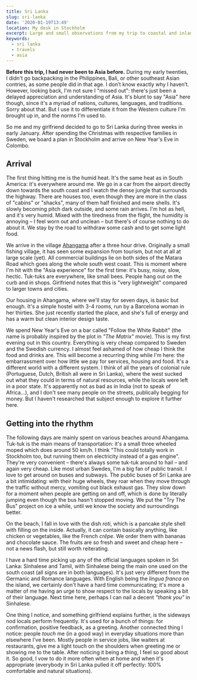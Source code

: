 ```yaml
---
title: Sri Lanka
slug: sri-lanka
date: '2020-01-19T13:49'
location: My desk in Stockholm
excerpt: Large and small observations from my trip to coastal and inland Sri Lanka.
keywords:
  - sri lanka
  - travels
  - asia
---
```


**Before this trip, I had never been to Asia before.** During my early twenties, I didn't go backpacking in the Philippines, Bali, or other southeast Asian contries, as some people did in that age. I don’t know exactly why I haven’t. However, looking back, I'm not sure I "missed out": there's just been a delayed appreciation and understanding of Asia. It's blunt to say "Asia" here though, since it's a myriad of nations, cultures, languages, and traditions. Sorry about that. But I use it to differentiate it from the Western culture I'm brought up in, and the norms I'm used to.

So me and my girlfriend decided to go to Sri Lanka during three weeks in early January. After spending the Christmas with respective families in Sweden, we board a plan in Stockholm and arrive on New Year's Eve in Colombo.

## Arrival

The first thing hitting me is the humid heat. It's the same heat as in South America: it's everywhere around me. We go in a car from the airport directly down towards the south coast and I watch the dense jungle that surrounds the highway. There are houses too, even though they are more in the class of "cabins" or "shacks", many of them half finished and mere shells. It's slowly becoming pitch dark outside, and some rain arrives. I'm hot as hell, and it's very humid. Mixed with the tiredness from the flight, the humidity is annoying – I feel worn out and unclean – but there's of course nothing to do about it. We stay by the road to withdraw some cash and to get some light food.

We arrive in the village [Ahangama](https://goo.gl/maps/usBFRzecMpRCKpESA) after a three hour drive. Originally a small fishing village, it has seen some expansion from tourism, but not at all at large scale (yet). All commercial buildings lie on both sides of the Matara Road which goes along the whole south west coast. This is moment where I'm hit with the "Asia experience" for the first time: it's busy, noisy, slow, hectic. Tuk-tuks are everywhere, like small bees. People hang out on the curb and in shops. Girlfriend notes that this is "very lightweight" compared to larger towns and cities.

Our housing in Ahangama, where we'll stay for seven days, is basic but enough. It's a simple hostel with 3-4 rooms, run by a Barcelona woman in her thirties. She just recently started the place, and she's full of energy and has a warm but clean interior design taste.

We spend New Year's Eve on a bar called "Follow the White Rabbit" (the name is probably inspired by the plot in _"The Matrix"_ movie). This is my first evening out in this country. Everything is very cheap compared to Sweden and the Swedish currency. I almost feel ashamed of how cheap I think the food and drinks are. This will become a recurring thing while I'm here: the embarrassment over how little we pay for services, housing and food. It's a different world with a different system. I think of all the years of colonial rule (Portuguese, Dutch, British all were in Sri Lanka), where the west sucked out what they could in terms of natural resources, while the locals were left in a poor state. It's apparently not as bad as in India (not to speak of Africa...), and I don't see many people on the streets, publically begging for money. But I haven't researched that subject enough to explore it further here.

## Getting into the rhythm

The following days are mainly spent on various beaches around Ahangama. Tuk-tuk is the main means of transportation: it's a small three wheeled moped which does around 50 km/h. I think "This could totally work in Stockholm too, but running them on electricity instead of a gas engine". They're very convenient – there's always some tuk-tuk around to hail – and again very cheap. Like most urban Swedes, I'm a big fan of public transit. I love to get around on buses and subways. The public buses of Sri Lanka are a bit intimidating: with their huge wheels, they roar when they move through the traffic without mercy, vomiting out black exhaust gas. They slow down for a moment when people are getting on and off, which is done by literally jumping even though the bus hasn't stopped moving. We put the "Try The Bus" project on ice a while, until we know the society and surroundings better.

On the beach, I fall in love with the dish _roti_, which is a pancake style shell with filling on the inside. Actually, it can contain basically anything, like chicken or vegetables, like the French _crêpe_. We order them with bananas and chocolate sauce. The fruits are so fresh and sweet and cheap here – not a news flash, but still worth reiterating.

I have a hard time picking up any of the official languages spoken in Sri Lanka: Sinhalese and Tamil, with Sinhalese being the main one used on the south coast (all signs are in both languages). It's just very different from the Germanic and Romance languages. With English being the _lingua franca_ on the island, we certainly don't have a hard time communicating; it's more a matter of me having an urge to show respect to the locals by speaking a bit of their language. Next time here, perhaps I can nail a decent _"thank you"_ in Sinhalese.

One thing I notice, and something girlfriend explains further, is the sideways nod locals perform frequently. It's used for a bunch of things: for confirmation, positive feedback, as a greeting. Another connected thing I notice: people _touch_ me (in a good way) in everyday situations more than elsewhere I've been. Mostly people in service jobs, like waiters at restaurants, give me a light touch on the shoulders when greeting me or showing me to the table. After noticing it being a thing, I feel so good about it. So good, I vow to do it more often when at home and when it's appropriate (everybody in Sri Lanka pulled it off perfectly: 100% comfortable and natural situations).
